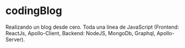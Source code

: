 # codingBlog
Realizando un blog desde cero. Toda una línea de JavaScript (Frontend: ReactJs, Apollo-Client, Backend: NodeJS, MongoDb, Graphql, Apollo-Server).
